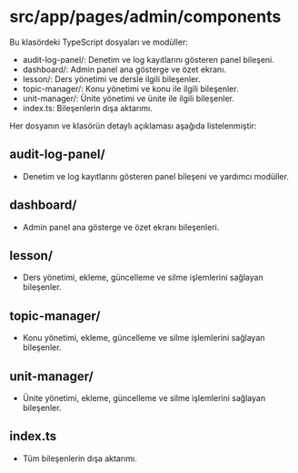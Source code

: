 # src/app/pages/admin/components

Bu klasördeki TypeScript dosyaları ve modüller:

- audit-log-panel/: Denetim ve log kayıtlarını gösteren panel bileşeni.
- dashboard/: Admin panel ana gösterge ve özet ekranı.
- lesson/: Ders yönetimi ve dersle ilgili bileşenler.
- topic-manager/: Konu yönetimi ve konu ile ilgili bileşenler.
- unit-manager/: Ünite yönetimi ve ünite ile ilgili bileşenler.
- index.ts: Bileşenlerin dışa aktarımı.

Her dosyanın ve klasörün detaylı açıklaması aşağıda listelenmiştir:

## audit-log-panel/
- Denetim ve log kayıtlarını gösteren panel bileşeni ve yardımcı modüller.

## dashboard/
- Admin panel ana gösterge ve özet ekranı bileşenleri.

## lesson/
- Ders yönetimi, ekleme, güncelleme ve silme işlemlerini sağlayan bileşenler.

## topic-manager/
- Konu yönetimi, ekleme, güncelleme ve silme işlemlerini sağlayan bileşenler.

## unit-manager/
- Ünite yönetimi, ekleme, güncelleme ve silme işlemlerini sağlayan bileşenler.

## index.ts
- Tüm bileşenlerin dışa aktarımı.
